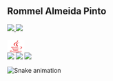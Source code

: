 ## Rommel Almeida Pinto 
 <div>
  <a href="https://github.com/almeidarommel">
  <img height="180em" src="https://github-readme-stats.vercel.app/api?username=almeidarommel&show_icons=true&theme=dark&include_all_commits=true&count_private=true"/>
  <img height="180em" src="https://github-readme-stats.vercel.app/api/top-langs/?username=almeidarommel&layout=compact&langs_count=7&theme=dark"/>
</div>
<div style="display: inline_block"><br>
  <img align="center" alt="Almeida-Java" height="30" width="40" src="https://raw.githubusercontent.com/devicons/devicon/master/icons/java/java-plain.svg">
</div>

  <div> 
    <a href="https://www.instagram.com/rommelalmeida/" target="_blank"><img src="https://img.shields.io/badge/-Instagram-%23E4405F?style=for-the-badge&logo=instagram&logoColor=white" target="_blank"></a> 	
   <a href = "mailto:almeida.rommel@gmail.com"><img src="https://img.shields.io/badge/-Gmail-%23333?style=for-the-badge&logo=gmail&logoColor=white" target="_blank"></a>
  <a href="https://www.linkedin.com/in/rommel-almeida-92727624" target="_blank"><img src="https://img.shields.io/badge/-LinkedIn-%230077B5?style=for-the-badge&logo=linkedin&logoColor=white" target="_blank"></a> 
 
  ![Snake animation](https://github.com/almeidarommel/almeidarommel/blob/output/github-contribution-grid-snake.svg)
 
</div>
